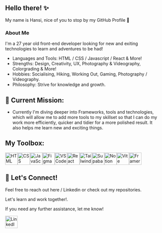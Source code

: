 


##  Hello there! ✨
My name is Hansi, nice of you to stop by my GitHub Profile 👾

 ### About Me

I'm a 27 year old front-end developer looking for new and exiting technologies to learn and adventures to be had!

- Languages and Tools: HTML / CSS / Javascript / React & More!
- Strengths: Design, Creativity, UX, Photography & Videography, Colorgrading & More!
- Hobbies: Socialising, Hiking, Working Out, Gaming, Photography / Videography.
- Philosophy: Strive for knowledge and growth. 


## 🎯 Current Mission:
- Currently I'm diving deeper into Frameworks, tools and technologies, which will allow me to add more tools to my skillset so that I can do my work more efficiently, quicker and tidier for a more polished result. It also helps me learn new and exciting things.


## My Toolbox: 
<div style="display: flex;">
    <img src="https://upload.wikimedia.org/wikipedia/commons/6/61/HTML5_logo_and_wordmark.svg" alt="HTML" width="40" height="40"/>
    <img src="https://upload.wikimedia.org/wikipedia/commons/d/d5/CSS3_logo_and_wordmark.svg" alt="CSS" width="40" height="40"/>
    <img src="https://upload.wikimedia.org/wikipedia/commons/6/6a/JavaScript-logo.png" alt="JavaScript" width="40" height="40"/>
    <img src="https://upload.wikimedia.org/wikipedia/commons/3/33/Figma-logo.svg" alt="Figma" width="40" height="40"/>
    <img src="https://upload.wikimedia.org/wikipedia/commons/9/9a/Visual_Studio_Code_1.35_icon.svg" alt="VS Code" width="40" height="40"/>
    <img src="https://cdn.worldvectorlogo.com/logos/react-1.svg" alt="React logo" width="40" height="40"/>
    <img src="https://encrypted-tbn0.gstatic.com/images?q=tbn:ANd9GcTSDKn3vA2YUbXzN0ZC3gALWJ08gJN-Drl15w&s" alt="Tailwind Logo" width="40" height="40"/>
    <img src="https://encrypted-tbn0.gstatic.com/images?q=tbn:ANd9GcQNfSt0xBDTUkGqyLPvZa5PBHYNVg-WJ2OWPQ&s" alt="Supabase Logo" width="40" height="40"/>
    <img src="https://upload.wikimedia.org/wikipedia/commons/4/45/Notion_app_logo.png" alt="Notion Logo" width="40" height="40"/>
    <img src="https://upload.wikimedia.org/wikipedia/commons/thumb/f/f1/Vitejs-logo.svg/2078px-Vitejs-logo.svg.png" alt="Vite Logo" width="40" height="40"/>
    <img src="https://cdn.worldvectorlogo.com/logos/framer-motion.svg" alt="Framer Motion" width="40" height="40"/>

</div>







## 🤝 Let's Connect!
Feel free to reach out here / Linkedin or check out my repositories.

Let's learn and work together!.

If you need any further assistance, let me know!


<a href="https://www.linkedin.com/in/hans-willmar-berentsen-68a65825a/">
    <img src="https://upload.wikimedia.org/wikipedia/commons/c/ca/LinkedIn_logo_initials.png" alt="LinkedIn" width="40" height="40"/>
</a>


